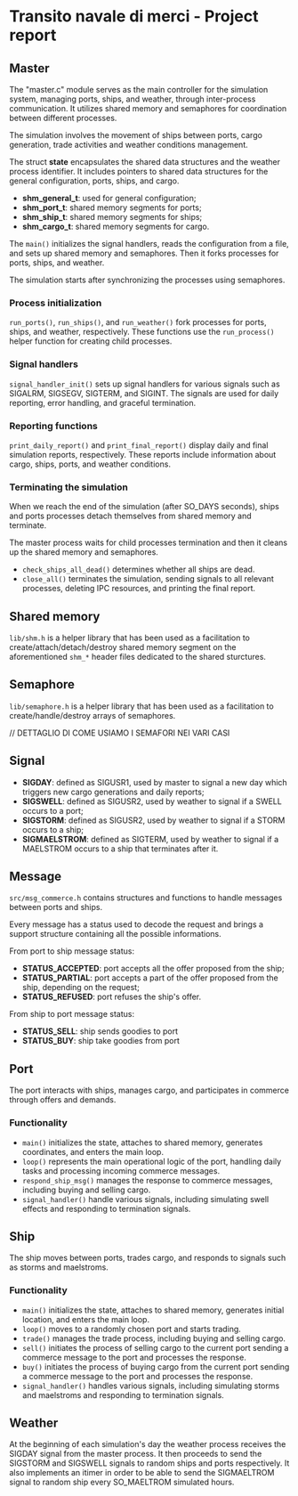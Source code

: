 # Transito navale di merci - Project report
## Master
The "master.c" module serves as the main controller for the simulation system, managing ports, ships, and weather, 
through inter-process communication. 
It utilizes shared memory and semaphores for coordination between different processes. 

The simulation involves the movement of ships between ports, cargo generation, trade activities and weather conditions management.

The struct **state** encapsulates the shared data structures and the weather process identifier. 
It includes pointers to shared data structures for the general configuration, ports, ships, and cargo. 
- **shm_general_t**: used for general configuration;
- **shm_port_t**: shared memory segments for ports;
- **shm_ship_t**: shared memory segments for ships;
- **shm_cargo_t**: shared memory segments for cargo.

The `main()` initializes the signal handlers, reads the configuration from a file, and sets up shared memory and 
semaphores. 
Then it forks processes for ports, ships, and weather. 

The simulation starts after synchronizing the processes using semaphores.

### Process initialization
`run_ports()`, `run_ships()`, and `run_weather()` fork processes for ports, ships, and weather, respectively. 
These functions use the `run_process()` helper function for creating child processes.

### Signal handlers
`signal_handler_init()` sets up signal handlers for various signals such as SIGALRM, SIGSEGV, SIGTERM, 
and SIGINT. 
The signals are used for daily reporting, error handling, and graceful termination.

### Reporting functions
`print_daily_report()` and `print_final_report()` display daily and final simulation reports, respectively. 
These reports include information about cargo, ships, ports, and weather conditions.

### Terminating the simulation
When we reach the end of the simulation (after SO_DAYS seconds), ships and ports processes detach themselves from shared memory and terminate.

The master process waits for child processes termination and then it cleans up the shared memory and semaphores.
- `check_ships_all_dead()` determines whether all ships are dead. 
- `close_all()` terminates the simulation, sending signals to all relevant processes, deleting IPC resources, and printing the final report.

## Shared memory
`lib/shm.h` is a helper library that has been used as a facilitation to create/attach/detach/destroy 
shared memory segment on the aforementioned `shm_*` header files dedicated to the shared sturctures.

## Semaphore
`lib/semaphore.h` is a helper library that has been used as a facilitation to create/handle/destroy arrays of semaphores.

// DETTAGLIO DI COME USIAMO I SEMAFORI NEI VARI CASI

## Signal
- **SIGDAY**: defined as SIGUSR1, used by master to signal a new day which triggers new cargo generations and daily reports;
- **SIGSWELL**: defined as SIGUSR2, used by weather to signal if a SWELL occurs to a port;
- **SIGSTORM**: defined as SIGUSR2, used by weather to signal if a STORM occurs to a ship;
- **SIGMAELSTROM**: defined as SIGTERM, used by weather to signal if a MAELSTROM occurs to a ship that terminates after it.

## Message
`src/msg_commerce.h` contains structures and functions to handle messages between ports and ships.

Every message has a status used to decode the request and brings a support structure containing all the possible informations.

From port to ship message status: 
- **STATUS_ACCEPTED**: port accepts all the offer proposed from the ship;
- **STATUS_PARTIAL**: port accepts a part of the offer proposed from the ship, depending on the request;
- **STATUS_REFUSED**: port refuses the ship's offer.

From ship to port message status:
- **STATUS_SELL**: ship sends goodies to port
- **STATUS_BUY**: ship take goodies from port

## Port
The port interacts with ships, manages cargo, and participates in commerce through offers and demands.
### Functionality
- `main()` initializes the state, attaches to shared memory, generates coordinates, and enters the main loop.
- `loop()` represents the main operational logic of the port, handling daily tasks and processing incoming commerce messages.
- `respond_ship_msg()` manages the response to commerce messages, including buying and selling cargo.
- `signal_handler()` handle various signals, including simulating swell effects and responding to termination signals.

## Ship
The ship moves between ports, trades cargo, and responds to signals such as storms and maelstroms.
### Functionality
- `main()` initializes the state, attaches to shared memory, generates initial location, and enters the main loop.
- `loop()` moves to a randomly chosen port and starts trading.
- `trade()` manages the trade process, including buying and selling cargo.
- `sell()` initiates the process of selling cargo to the current port sending a commerce message to the port and processes the response.
- `buy()` initiates the process of buying cargo from the current port sending a commerce message to the port and processes the response.
- `signal_handler()` handles various signals, including simulating storms and maelstroms and responding to termination signals.

## Weather
At the beginning of each simulation's day the weather process receives the SIGDAY signal from the master process. 
It then proceeds to send the SIGSTORM and SIGSWELL signals to random ships and ports respectively. 
It also implements an itimer in order to be able to send the SIGMAELTROM signal to random ship every SO_MAELTROM simulated hours.